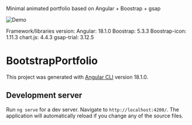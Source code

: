 Minimal animated portfolio based on Angular + Boostrap + gsap

![Demo](public/clip.gif)

Framework/libraries version:
Angular: 18.1.0
Boostrap: 5.3.3
Boostrap-icon: 1.11.3
chart.js: 4.4.3
gsap-trial: 3.12.5

# BootstrapPortfolio

This project was generated with [Angular CLI](https://github.com/angular/angular-cli) version 18.1.0.

## Development server

Run `ng serve` for a dev server. Navigate to `http://localhost:4200/`. The application will automatically reload if you change any of the source files.